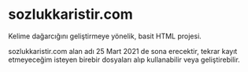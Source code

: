 # sozlukkaristir.com

Kelime dağarcığını geliştirmeye yönelik, basit HTML projesi.

sozlukkaristir.com alan adı 25 Mart 2021 de sona erecektir, tekrar kayıt etmeyeceğim isteyen birebir dosyaları alıp kullanabilir veya geliştirebilir.
